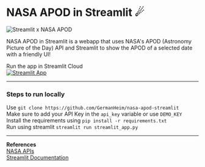 # NASA APOD in Streamlit ☄
![Streamlit x NASA APOD](https://i.imgur.com/GiPHrVq.png)

NASA APOD in Streamlit is a webapp that uses NASA's APOD (Astronomy Picture of the Day) API and Streamlit to show the APOD of a selected date with a friendly UI!

Run the app in Streamlit Cloud<br>
[![Streamlit App](https://static.streamlit.io/badges/streamlit_badge_black_white.svg)](https://share.streamlit.io/germanheim/nasa-apod-streamlit/main)

---
### Steps to run locally
Use `git clone https://github.com/GermanHeim/nasa-apod-streamlit`<br>
Make sure to add your API Key in the `api_key` variable or use `DEMO_KEY`<br>
Install the requirements using `pip install -r requirements.txt`<br>
Run using streamlit  `streamlit run streamlit_app.py`

---
**References**<br>
[NASA APIs](https://api.nasa.gov/)<br>
[Streamlit Documentation](https://docs.streamlit.io/)
